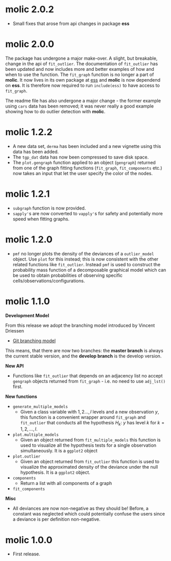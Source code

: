 # molic 2.0.2

 * Small fixes that arose from api changes in package **ess**

# molic 2.0.0

The package has undergone a major make-over. A slight, but breakable, change in the api of `fit_outlier`. The documentation of `fit_outlier` has been updated and now includes more and better examples of how and when to use the function. The `fit_graph` function is no longer a part of **molic**. It now lives in its own package at [ess](https://github.com/mlindsk/ess) and **molic** is now dependend on **ess**. It is therefore now required to run `include(ess)` to have access to `fit_graph`. 

The readme file has also undergone a major change - the former example using `cars` data has been removed; it was never really a good example showing how to do outlier detection with **molic**.

# molic 1.2.2

 * A new data set, `derma` has been included and a new vignette using this data has been added. 
 * The `tgp_dat` data has now been compressed to save disk space.
 * The `plot.gengraph` function applied to an object (`gengraph`) returned from one of the graph fitting functions (`fit_graph`, `fit_components` etc.) now takes an input that let the user specify the color of the nodes.

# molic 1.2.1

 * `subgraph` function is now provided. 
 * `sapply'`s are now converted to `vapply'`s for safety and potentially more speed when fitting graphs.

# molic 1.2.0

 * `pmf` no longer plots the density of the deviances of a `outlier_model` object. Use `plot` for this instead; this is now consistent with the other related functions like `fit_outlier`. Instead `pmf` is used to construct the probability mass function of a decomposable graphical model which can be used to obtain probabilities of observing specific cells/observations/configurations.

# molic 1.1.0

**Development Model**

From this release we adopt the branching model introduced by Vincent Driessen

 * [Git branching model](https://nvie.com/posts/a-successful-git-branching-model/)

This means, that there are now two branches: the **master branch** is always the current stable version, and the **develop branch** is the develop version.

**New API**

 * Functions like `fit_outlier` that depends on an adjacency list no accept `gengraph` objects returned from `fit_graph` - i.e. no need to use `adj_lst()` first.

**New functions**

 * `generate_multiple_models`
     + Given a class variable with $1,2\ldots, l$ levels and a new observation $y$, this function is a convenient wrapper around `fit_graph` and `fit_outlier` that conducts all the hypothesis $H_k:$ $y$ has level $k$ for $k = 1,2,\ldots, l$.
 * `plot.multiple_models`
     + Given an object returned from `fit_multiple_models` this function is used to visualize all the hypothesis tests for a single observation simultaneously. It is a `ggplot2` object
 * `plot.outlier`
     + Given an object returned from `fit_outlier` this function is used to visualize the approximated density of the deviance under the null hypothesis. It is a `ggplot2` object.
 * `components`
     + Return a list with all components of a graph
 * `fit_components` 

**Misc**
 * All deviances are now non-negative as they should be! Before, a constant was neglected which could potentially confuse the users since a deviance is per definition non-negative.
 
# molic 1.0.0

 * First release.
